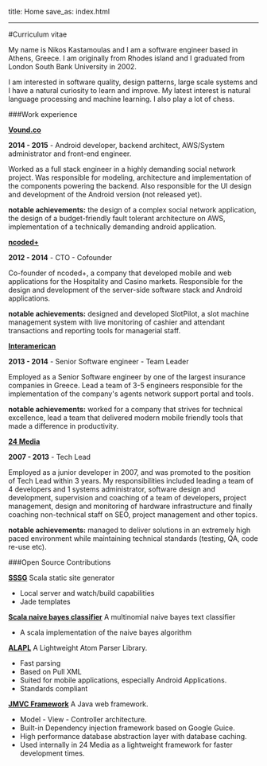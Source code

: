 title: Home
save_as: index.html

-----

#Curriculum vitae

My name is Nikos Kastamoulas and I am a software engineer based in Athens, Greece. I am originally from Rhodes island and I graduated from London South Bank University in 2002.


I am interested in software quality, design patterns, large scale systems and I have a natural curiosity to learn and improve. My latest interest is natural language processing and machine learning. I also play a lot of chess.


###Work experience

**[Vound.co](https://vound.co/)**

**2014 - 2015** - Android developer, backend architect, AWS/System administrator and front-end engineer. 

Worked as a full stack engineer in a highly demanding social network project. Was responsible for modeling, architecture and implementation of the components powering the backend. Also responsible for the UI design and development of the Android version (not released yet). 

**notable achievements:** the design of a complex social network application, the design of a budget-friendly fault tolerant architecture on AWS, implementation of a technically demanding android application.

**[ncoded+](http://ncoded.gr)**

**2012 - 2014** - CTO - Cofounder

Co-founder of ncoded+, a company that developed mobile and web applications for the Hospitality and Casino markets.
Responsible for the design and development of the server-side software stack and Android applications.

**notable achievements:** designed and developed SlotPilot, a slot machine management system with live monitoring of cashier and attendant transactions and reporting tools for managerial staff.


**[Interamerican](http://www.interamerican.gr/)**

**2013 - 2014** - Senior Software engineer - Team Leader

Employed as a Senior Software engineer by one of the largest insurance companies in Greece.
Lead a team of 3-5 engineers responsible for the implementation of the company's agents network support portal and tools.

**notable achievements:** worked for a company that strives for technical excellence, lead a team that delivered modern mobile friendly tools that made a difference in productivity.

**[24 Media](http://24media.gr)**

**2007 - 2013** - Tech Lead

Employed as a junior developer in 2007, and was promoted to the position of Tech Lead within 3 years.
My responsibilities included leading a team of 4 developers and 1 systems administrator, software design and development,
supervision and coaching of a team of developers, project management, design and monitoring of hardware infrastructure and
finally coaching non-technical staff on SEO, project management and other topics.

**notable achievements:** managed to deliver solutions in an extremely high paced environment while maintaining technical standards (testing, QA, code re-use etc).

###Open Source Contributions

**[SSSG](https://github.com/nikosk/sssg)** Scala static site generator

* Local server and watch/build capabilities
* Jade templates

**[Scala naive bayes classifier](https://github.com/nikosk/scala-naive-bayes-classifier)** A multinomial naive bayes text classifier

* A scala implementation of the naive bayes algorithm

**[ALAPL](http://github.com/nikosk/ALAPL)** A Lightweight Atom Parser Library.

* Fast parsing
* Based on Pull XML
* Suited for mobile applications, especially Android Applications.
* Standards compliant

**[JMVC Framework](http://code.google.com/p/j2mvc/)** A Java web framework.

* Model - View - Controller architecture.
* Built-in Dependency injection framework based on Google Guice.
* High performance database abstraction layer with database caching.
* Used internally in 24 Media as a lightweight framework for faster development times.


